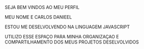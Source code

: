 SEJA BEM VINDOS AO MEU PERFIL

MEU NOME E CARLOS DANIEEL

ESTOU ME DESELVOLVENDO NA LINGUAGEM JAVASCRIPT

UTILIZO ESSE ESPAÇO PARA MINHA ORGANIZAÇAO E COMPARTILHAMENTO DOS MEUS PROJETOS DESELVOLVIDOS

